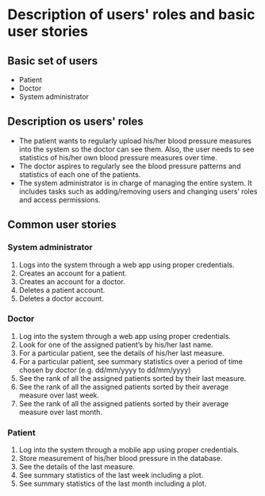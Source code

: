 # Description of users' roles and basic user stories

## Basic set of users
* Patient
* Doctor
* System administrator

## Description os users' roles

* The patient wants to regularly upload his/her blood pressure measures into the system so the doctor can see them. Also, the user needs to see statistics of his/her own blood pressure measures over time. 
* The doctor aspires to regularly see the blood pressure patterns and statistics of each one of the patients.
* The system administrator is in charge of managing the entire system. It includes tasks such as adding/removing users and changing users’ roles and access permissions.

## Common user stories

### System administrator

1. Logs into the system through a web app using proper credentials.
2. Creates an account for a patient.
3. Creates an account for a doctor.
4. Deletes a patient account.
5. Deletes a doctor account.

### Doctor

1. Log into the system through a web app using proper credentials.
2. Look for one of the assigned patient’s by his/her last name.
3. For a particular patient, see the details of his/her last measure.
4. For a particular patient, see summary statistics over a period of time chosen by doctor (e.g. dd/mm/yyyy to dd/mm/yyyy)
5. See the rank of all the assigned patients sorted by their last measure.
6. See the rank of all the assigned patients sorted by their average measure over last week.
7. See the rank of all the assigned patients sorted by their average measure over last month.

### Patient

1. Log into the system through a mobile app using proper credentials.
2. Store measurement of his/her blood pressure in the database.
3. See the details of the last measure.
4. See summary statistics of the last week including a plot.
5. See summary statistics of the last month including a plot.

